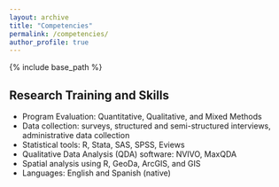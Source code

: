 ```yaml
---
layout: archive
title: "Competencies"
permalink: /competencies/
author_profile: true
---
```


{% include base_path %}
<!--
{% for post in site.education reversed %}
  {% include archive-single.html %}
{% endfor %} -->

## Research Training and Skills

- Program Evaluation: Quantitative, Qualitative, and Mixed Methods
- Data collection: surveys, structured and semi-structured interviews, administrative data collection
- Statistical tools: R, Stata, SAS, SPSS, Eviews
- Qualitative Data Analysis (QDA) software: NVIVO, MaxQDA
- Spatial analysis using R, GeoDa, ArcGIS, and GIS
- Languages: English and Spanish (native)


<!--
## Interpersonal Communication
- Experience doing collaboration in multidisciplinary and diverse teams
- Proactive and curiosity-driven
- Intercultural Communication skills
- Native Spanish speaker
- Beginner German speaker
- Empathic Listening


------

## Teaching and Mentoring
- Experience as independent instructor. Creating syllabus, course materials, evaluations, and grading
- Experience as teaching assistant. Creating recitation materials, drills, individual sessions, and grading
- Coordinated the completion of three undergrad research projects during Summer 2023
	- Team included one Post-dooctoral resercher, three graduate students, and three undergrad students. Reporting to PI
	- Trained the students to program in Python
	- Trained the students in Deep Learning methods for Computer Vision 
	- Data collection using UAVs: infrarred imaging, aerial photography, and telemetry
	- Part of an NSF grant Research Undergrad Experience (REU)

------

## Insights and Decision Making
- Experience translating data analysis to actionable insights for VPs and Directors
- Experience adjusting results from research for different stakeholders

------

## Scientific Communication
- Journal Articles
- Conference Proceedings
- Research Reports
- Technical presentations
- Experience presenting for federal and state agencies: NSF, AEDC

------

## Information Science

### Programming Languages
- Python
- R
- PL/SQL
- Java
- Scala
- $\LaTeX$
- VBA
- Julia

### Domains Explored
- Data Analytics
- Machine Learning
- Database Management
- Systems Reliability
- Systems Simulation
- Artificial Intelligence
- Operations Research and optimization
- Probabilistic Programming
- Quantum Computing

#### Data Analytics
- Bayesian Statistics
- Geo-spatial Analysis
- Time Series Analysis
- Stochastic Variational Inference,

#### Machine Learning
- SciKit Learn
- XGBoost
- H2O

#### Artificial Intelligence
- Computer Vision
- Natural Language Processing
- Deep Reinforcement Learning 

#### Operations Research and Optimization
- Bayesian Optimization 
- Quantum Computing for
Optimization
- Google OR-Tools: TSP, VRP, Capacitated Time Window VRP

#### Deep Learning
- PyTorch
- Tensorflow
- OpenAI-Gym
 
#### Database Management
- Oracle PL/SQL
- MongoDB

#### Simulation
- NetLogo: Agent-based simulation with Geo-spatial components
- Java Simulation Library (JSL): Discrete Event Simulation

#### Probabilistic Programming
- Pyro and NumPyro
- PyMC3
- STAN

#### Systems Reliability
- ReliaSoft: BlockSim, Weibull++

#### Quantum Computing
- IBM Qiskit for Universal Gate Circuits
- D-Wave for Quantum Annealing

-->